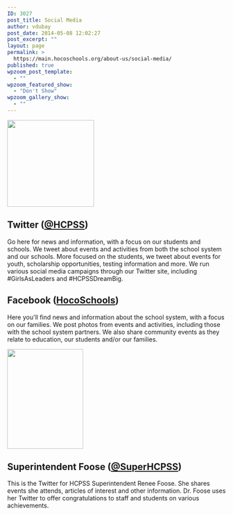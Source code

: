 ```yaml
---
ID: 3027
post_title: Social Media
author: vdubay
post_date: 2014-05-08 12:02:27
post_excerpt: ""
layout: page
permalink: >
  https://main.hocoschools.org/about-us/social-media/
published: true
wpzoom_post_template:
  - ""
wpzoom_featured_show:
  - "Don't Show"
wpzoom_gallery_show:
  - ""
---
```

<a href="https://twitter.com/HCPSS" target="_blank"><img class="pict" src="/f/aboutus/flame.png" width="200" height="200"></a>

<h2>Twitter (<a href="https://twitter.com/HCPSS" target="_blank">@HCPSS</a>)</h2>

<p>Go here for news and information, with a focus on our students and schools. We tweet about events and activities from both the school system and our schools. More focused on the students, we tweet about events for youth, scholarship opportunities, testing information and more. We run various social media campaigns through our Twitter site, including #GirlsAsLeaders and #HCPSSDreamBig.</p>      

<h2>Facebook (<a href="https://www.facebook.com/HoCoSchools" target="_blank">HocoSchools</a>)</h2>	

<p>Here you'll find news and information about the school system, with a focus on our families. We post photos from events and activities, including those with the school system partners. We also share community events as they relate to education, our students and/or our families.</p>

<a href="https://twitter.com/HCPSS" target="_blank"><img class="pict" src="/f/aboutus/rfoose.jpg" width="175" height="230"></a>
<h2>Superintendent Foose (<a href="https://twitter.com/SuperHCPSS" target="_blank">@SuperHCPSS</a>)</h2>
	
<p>This is the Twitter for HCPSS Superintendent Renee Foose. She shares events she attends, articles of interest and other information. Dr. Foose uses her Twitter to offer congratulations to staff and students on various achievements. </p>
